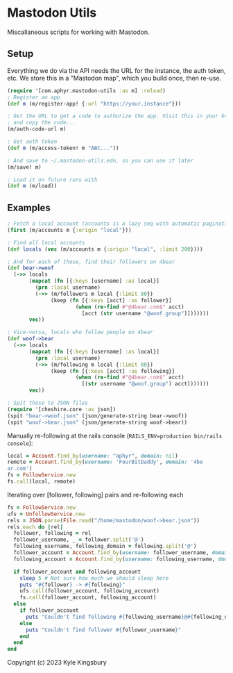# Mastodon Utils

Miscallaneous scripts for working with Mastodon.

## Setup

Everything we do via the API needs the URL for the instance, the auth token,
etc. We store this in a "Mastodon map", which you build once, then re-use.

```clj
(require '[com.aphyr.mastodon-utils :as m] :reload)
; Register an app
(def m (m/register-app! {:url "https://your.instance"}))

; Get the URL to get a code to authorize the app. Visit this in your browser
; and copy the code...
(m/auth-code-url m)

; Get auth token
(def m (m/access-token! m "ABC..."))

; And save to ~/.mastodon-utils.edn, so you can use it later
(m/save! m)

; Load it on future runs with
(def m (m/load))
```

## Examples

```clj
; Fetch a local account (accounts is a lazy seq with automatic pagination)
(first (m/accounts m {:origin "local"}))

; Find all local accounts
(def locals (vec (m/accounts m {:origin "local", :limit 200})))

; And for each of those, find their followers on 4bear
(def bear->woof
  (->> locals
       (mapcat (fn [{:keys [username] :as local}]
         (prn :local username)
         (->> (m/followers m local {:limit 80})
              (keep (fn [{:keys [acct] :as follower}]
                      (when (re-find #"@4bear.com$" acct)
                        [acct (str username "@woof.group")]))))))
       vec))

; Vice-versa, locals who follow people on 4bear
(def woof->bear
  (->> locals
       (mapcat (fn [{:keys [username] :as local}]
         (prn :local username)
         (->> (m/following m local {:limit 80})
              (keep (fn [{:keys [acct] :as following}]
                      (when (re-find #"@4bear.com$" acct)
                        [(str username "@woof.group") acct]))))))
       vec))

; Spit those to JSON files
(require '[cheshire.core :as json])
(spit "bear->woof.json" (json/generate-string bear->woof))
(spit "woof->bear.json" (json/generate-string woof->bear))
```

Manually re-following at the rails console (`RAILS_ENV=production bin/rails console`):

```rb
local = Account.find_by(username: "aphyr", domain: nil)
remote = Account.find_by(username: 'FourBitDaddy', domain: '4be
ar.com')
fs = FollowService.new
fs.call(local, remote)
```

Iterating over [follower, following] pairs and re-following each

```rb
fs = FollowService.new
ufs = UnfollowService.new
rels = JSON.parse(File.read("/home/mastodon/woof->bear.json"))
rels.each do |rel|
  follower, following = rel
  follower_username, _ = follower.split('@')
  following_username, following_domain = following.split('@')
  follower_account = Account.find_by(username: follower_username, domain: nil)
  following_account = Account.find_by(username: following_username, domain: following_domain)

  if follower_account and following_account
    sleep 5 # Not sure how much we should sleep here
    puts "#{follower} -> #{following}"
    ufs.call(follower_account, following_account)
    fs.call(follower_account, following_account)
  else
    if follower_account
      puts "Couldn't find following #{following_username}@#{following_domain}"
    else
      puts "Couldn't find follower #{follower_username}"
    end
  end
end
```

Copyright (c) 2023 Kyle Kingsbury
